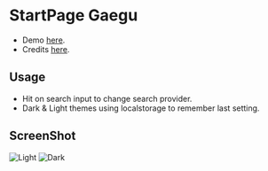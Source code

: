 # StartPage Gaegu

- Demo [here](https://startpages.lucasbrum.net/gaegu).  
- Credits [here](https://www.reddit.com/r/startpages/comments/hca1dj/simple_light_startpage/).

## Usage

- Hit <TAB> on search input to change search provider.
- Dark & Light themes using localstorage to remember last setting.

## ScreenShot

![Light](https://raw.githubusercontent.com/sistematico/startpages/master/gaegu/light.png)
![Dark](https://raw.githubusercontent.com/sistematico/startpages/master/gaegu/dark.png)
